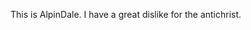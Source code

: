 This is AlpinDale. I have a great dislike for the antichrist.
<!---
AlpinDale/AlpinDale is a ✨ special ✨ repository because its `README.md` (this file) appears on your GitHub profile.
You can click the Preview link to take a look at your changes.
--->
